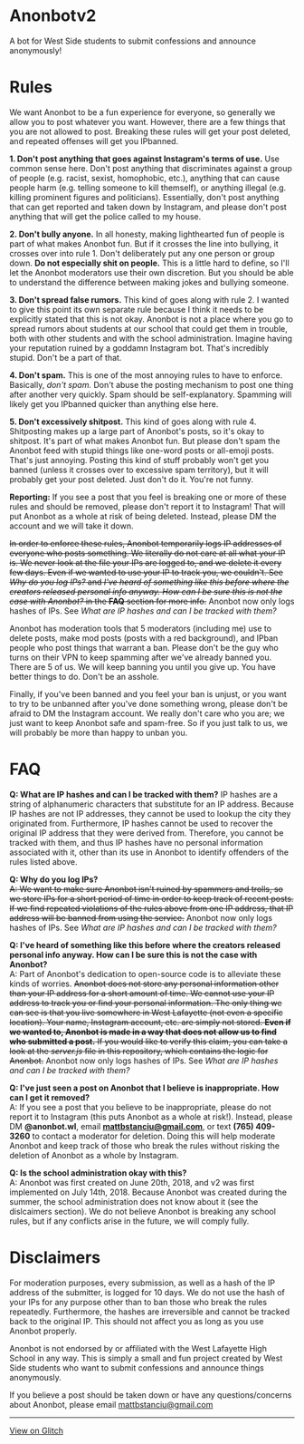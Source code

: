 # Anonbotv2
A bot for West Side students to submit confessions and announce anonymously!

# Rules
We want Anonbot to be a fun experience for everyone, so generally we allow you to post whatever you want. However, there are a few things that you are not allowed to post. Breaking these rules will get your post deleted, and repeated offenses will get you IPbanned.

**1. Don't post anything that goes against Instagram's terms of use.** Use common sense here. Don't post anything that discriminates against a group of people (e.g. racist, sexist, homophobic, etc.), anything that can cause people harm (e.g. telling someone to kill themself), or anything illegal (e.g. killing prominent figures and politicians). Essentially, don't post anything that can get reported and taken down by Instagram, and please don't post anything that will get the police called to my house.

**2. Don't bully anyone.** In all honesty, making lighthearted fun of people is part of what makes Anonbot fun. But if it crosses the line into bullying, it crosses over into rule 1. Don't deliberately put any one person or group down. **Do not especially shit on people.** This is a little hard to define, so I'll let the Anonbot moderators use their own discretion. But you should be able to understand the difference between making jokes and bullying someone.

**3. Don't spread false rumors.** This kind of goes along with rule 2. I wanted to give this point its own separate rule because I think it needs to be explicitly stated that this is not okay. Anonbot is not a place where you go to spread rumors about students at our school that could get them in trouble, both with other students and with the school administration. Imagine having your reputation ruined by a goddamn Instagram bot. That's incredibly stupid. Don't be a part of that.

**4. Don't spam.** This is one of the most annoying rules to have to enforce. Basically, *don't spam.* Don't abuse the posting mechanism to post one thing after another very quickly. Spam should be self-explanatory. Spamming will likely get you IPbanned quicker than anything else here.

**5. Don't excessively shitpost.** This kind of goes along with rule 4. Shitposting makes up a large part of Anonbot's posts, so it's okay to shitpost. It's part of what makes Anonbot fun. But please don't spam the Anonbot feed with stupid things like one-word posts or all-emoji posts. That's just annoying. Posting this kind of stuff probably won't get you banned (unless it crosses over to excessive spam territory), but it will probably get your post deleted. Just don't do it. You're not funny.

**Reporting:** If you see a post that you feel is breaking one or more of these rules and should be removed, please don't report it to Instagram! That will put Anonbot as a whole at risk of being deleted. Instead, please DM the account and we will take it down.

~~In order to enforce these rules, Anonbot temporarily logs IP addresses of everyone who posts something. We literally do not care at all what your IP is. We never look at the file your IPs are logged to, and we delete it every few days. Even if we wanted to use your IP to track you, we couldn't. See *Why do you log IPs?* and *I've heard of something like this before where the creators released personal info anyway. How can I be sure this is not the case with Anonbot?* in the **FAQ** section for more info.~~ Anonbot now only logs hashes of IPs. See *What are IP hashes and can I be tracked with them?*

Anonbot has moderation tools that 5 moderators (including me) use to delete posts, make mod posts (posts with a red background), and IPban people who post things that warrant a ban. Please don't be the guy who turns on their VPN to keep spamming after we've already banned you. There are 5 of us. We will keep banning you until you give up. You have better things to do. Don't be an asshole.

Finally, if you've been banned and you feel your ban is unjust, or you want to try to be unbanned after you've done something wrong, please don't be afraid to DM the Instagram account. We really don't care who you are; we just want to keep Anonbot safe and spam-free. So if you just talk to us, we will probably be more than happy to unban you.

# FAQ

**Q: What are IP hashes and can I be tracked with them?**
IP hashes are a string of alphanumeric characters that substitute for an IP address. Because IP hashes are not IP addresses, they cannot be used to lookup the city they originated from. Furthermore, IP hashes cannot be used to recover the original IP address that they were derived from. Therefore, you cannot be tracked with them, and thus IP hashes have no personal information associated with it, other than its use in Anonbot to identify offenders of the rules listed above.

**Q: Why do you log IPs?**\
~~A: We want to make sure Anonbot isn't ruined by spammers and trolls, so we store IPs for a short period of time in order to keep track of recent posts. If we find repeated violations of the rules above from one IP address, that IP address will be banned from using the service.~~ Anonbot now only logs hashes of IPs. See *What are IP hashes and can I be tracked with them?*

**Q: I've heard of something like this before where the creators released personal info anyway. How can I be sure this is not the case with Anonbot?**\
A: Part of Anonbot's dedication to open-source code is to alleviate these kinds of worries. ~~Anonbot does not store any personal information other than your IP address for a short amount of time. We cannot use your IP address to track you or find your personal information. The only thing we can see is that you live somewhere in West Lafayette (not even a specific location). Your name, Instagram account, etc. are simply not stored. **Even if we wanted to, Anonbot is made in a way that does not allow us to find who submitted a post.** If you would like to verify this claim, you can take a look at the *server.js* file in this repository, which contains the logic for Anonbot.~~ Anonbot now only logs hashes of IPs. See *What are IP hashes and can I be tracked with them?*

**Q: I've just seen a post on Anonbot that I believe is inappropriate. How can I get it removed?**\
A: If you see a post that you believe to be inappropriate, please do not report it to Instagram (this puts Anonbot as a whole at risk!). Instead, please DM **@anonbot.wl**, email **mattbstanciu@gmail.com**, or text **(765) 409-3260** to contact a moderator for deletion. Doing this will help moderate Anonbot and keep track of those who break the rules without risking the deletion of Anonbot as a whole by Instagram.

**Q: Is the school administration okay with this?**\
A: Anonbot was first created on June 20th, 2018, and v2 was first implemented on July 14th, 2018. Because Anonbot was created during the summer, the school administration does not know about it (see the dislcaimers section). We do not believe Anonbot is breaking any school rules, but if any conflicts arise in the future, we will comply fully.

# Disclaimers
For moderation purposes, every submission, as well as a hash of the IP address of the submitter, is logged for 10 days. We do not use the hash of your IPs for any purpose other than to ban those who break the rules repeatedly. Furthermore, the hashes are irreversible and cannot be tracked back to the original IP. This should not affect you as long as you use Anonbot properly.

Anonbot is not endorsed by or affiliated with the West Lafayette High School in any way. This is simply a small and fun project created by West Side students who want to submit confessions and announce things anonymously.

If you believe a post should be taken down or have any questions/concerns about Anonbot, please email mattbstanciu@gmail.com

---
[View on Glitch](https://glitch.com/edit/#!/anonbotwl?path=README.md:1:0)
